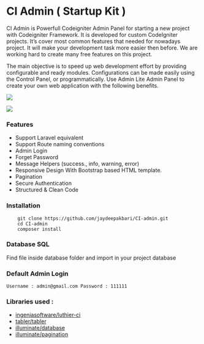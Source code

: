 # CI Admin ( Startup Kit )

CI Admin is Powerfull Codeigniter Admin Panel for starting a new project with Codeigniter Framework. It is developed for custom CodeIgniter projects. It’s cover most common features that needed for nowadays project. It will make your development task more easier then before. We are working hard to create many free features on this project.

The main objective is to speed up web development effort by providing configurable and ready modules. Configurations can be made easily using the Control Panel, or programmatically. Use Admin Lite Admin Panel to create your own web application with the following benefits.

[![](https://user-images.githubusercontent.com/6220995/72045524-4df02880-32dc-11ea-8fec-3d76a7a4f891.png)](https://user-images.githubusercontent.com/6220995/72045524-4df02880-32dc-11ea-8fec-3d76a7a4f891.png)

[![](https://user-images.githubusercontent.com/6220995/73626296-6dc20480-466e-11ea-8ab6-bf817a6557ad.png)](https://user-images.githubusercontent.com/6220995/73626296-6dc20480-466e-11ea-8ab6-bf817a6557ad.png)

### Features

- Support Laravel equivalent
- Support Route naming conventions 
- Admin Login
- Forget Password 
- Message Helpers (success., info, warning, error)
- Responsive Design With Bootstrap based HTML template.
- Pagination
- Secure Authentication
- Structured & Clean Code

### Installation  

        git clone https://github.com/jaydeepakbari/CI-admin.git
        cd CI-admin
        composer install

### Database SQL

Find file inside database folder and import in your project database

### Default Admin Login
`Username : admin@gmail.com Password : 111111`

### Libraries used :

- [ingeniasoftware/luthier-ci](https://github.com/ingeniasoftware/luthier-ci "ingeniasoftware/luthier-ci")
- [tabler/tabler](https://github.com/tabler/tabler "tabler/tabler")
- [illuminate/database](https://github.com/illuminate/database "illuminate/database")
- [illuminate/pagination](https://github.com/illuminate/pagination "illuminate/pagination")
